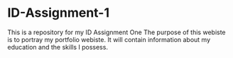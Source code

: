 # ID-Assignment-1
This is a repository for my ID Assignment One
The purpose of this webiste is to portray my portfolio webiste. It will contain information about my education and the skills I possess.

